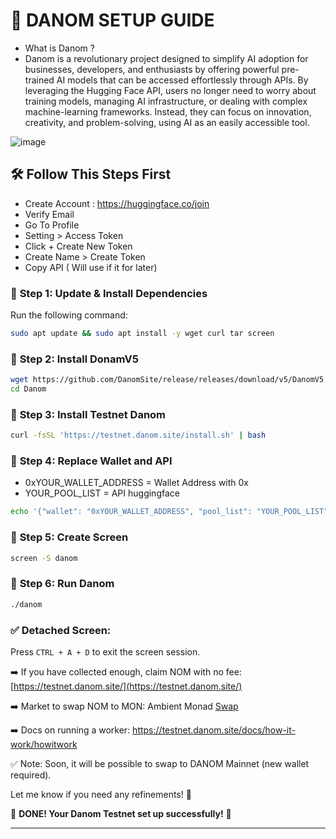 # 🚀 **DANOM SETUP GUIDE**  
- What is Danom ?
- Danom is a revolutionary project designed to simplify AI adoption for businesses, developers, and enthusiasts by offering powerful pre-trained AI models that can be accessed effortlessly through APIs. By leveraging the Hugging Face API, users no longer need to worry about training models, managing AI infrastructure, or dealing with complex machine-learning frameworks. Instead, they can focus on innovation, creativity, and problem-solving, using AI as an easily accessible tool.

![image](https://github.com/user-attachments/assets/009ccea5-d7c3-48b2-bf9a-e32433c23113)

## 🛠 **Follow This Steps First**  
- Create Account : https://huggingface.co/join
- Verify Email
- Go To Profile
- Setting > Access Token
- Click + Create New Token
- Create Name > Create Token
- Copy API ( Will use if it for later)

### 🔹 **Step 1: Update & Install Dependencies**  
Run the following command:  
```bash
sudo apt update && sudo apt install -y wget curl tar screen
```

### 🔹 **Step 2: Install DonamV5**  
```bash
wget https://github.com/DanomSite/release/releases/download/v5/DanomV5.tar.gz && tar -xvzf DanomV5.tar.gz
cd Danom
```

### 🔹 **Step 3: Install Testnet Danom**  
```bash
curl -fsSL 'https://testnet.danom.site/install.sh' | bash
```

### 🔹 **Step 4: Replace Wallet and API**  
- 0xYOUR_WALLET_ADDRESS = Wallet Address with 0x
- YOUR_POOL_LIST = API huggingface 

```bash
echo '{"wallet": "0xYOUR_WALLET_ADDRESS", "pool_list": "YOUR_POOL_LIST"}' > wallet_config.json
```

### 🔹 **Step 5: Create Screen**  
```bash
screen -S danom
```

### 📌 **Step 6: Run Danom**  
```bash
./danom
```

### ✅ **Detached Screen:**  
Press `CTRL + A + D` to exit the screen session.  



➡️ If you have collected enough, claim NOM with no fee: [https://testnet.danom.site/](https://testnet.danom.site/)

➡️ Market to swap NOM to MON: Ambient Monad [Swap](https://monad.ambient.finance/trade/market/chain=0x279f&tokenA=0x43e52cbc0073caa7c0cf6e64b576ce2d6fb14eb8&tokenB=0x0000000000000000000000000000000000000000) 

➡️ Docs on running a worker: https://testnet.danom.site/docs/how-it-work/howitwork

✅ Note: Soon, it will be possible to swap to DANOM Mainnet (new wallet required).

Let me know if you need any refinements! 🚀


🎉 **DONE! Your Danom Testnet set up successfully!** 🚀  

---
